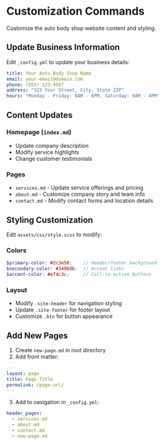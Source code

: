# Customization Commands

Customize the auto body shop website content and styling.

## Update Business Information

Edit `_config.yml` to update your business details:
```yaml
title: Your Auto Body Shop Name
email: your-email@domain.com
phone: (555) 123-4567
address: "123 Your Street, City, State ZIP"
hours: "Monday - Friday: 8AM - 6PM, Saturday: 9AM - 4PM"
```

## Content Updates

### Homepage (`index.md`)
- Update company description
- Modify service highlights
- Change customer testimonials

### Pages
- `services.md` - Update service offerings and pricing
- `about.md` - Customize company story and team info
- `contact.md` - Modify contact forms and location details

## Styling Customization

Edit `assets/css/style.scss` to modify:

### Colors
```scss
$primary-color: #2c3e50;    // Header/footer background
$secondary-color: #3498db;  // Accent links
$accent-color: #e74c3c;     // Call-to-action buttons
```

### Layout
- Modify `.site-header` for navigation styling
- Update `.site-footer` for footer layout
- Customize `.btn` for button appearance

## Add New Pages

1. Create `new-page.md` in root directory
2. Add front matter:
```yaml
---
layout: page
title: Page Title
permalink: /page-url/
---
```
3. Add to navigation in `_config.yml`:
```yaml
header_pages:
  - services.md
  - about.md
  - contact.md
  - new-page.md
```
